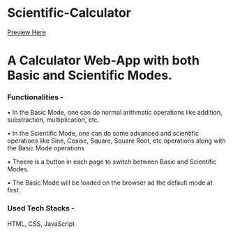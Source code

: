 # Scientific-Calculator
<a href="https://singular-yeot-222b53.netlify.app/">Preview Here</a>

<h1>A Calculator Web-App with both Basic and Scientific Modes.</h1>

<h3>Functionalities -</h3>

<p>•    In the Basic Mode, one can do normal arithmatic operations like addition, substraction, multiplication, etc.</p>
<p>•	In the Scientific Mode, one can do some advanced and scientific operations like Sine, Cosise, Square, Square Root, etc operations along with the Basic Mode operations</p>
<p>•	Theere is a button in each page to switch between Basic and Scientific Modes.</p>
<p>•	The Basic Mode will be loaded on the browser ad the default mode at first.</p>

<h3>Used Tech Stacks -</h3>

<p>HTML, CSS, JavaScript</p>
 